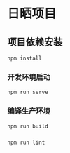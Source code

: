 # 日晒项目

## 项目依赖安装
```
npm install
```

### 开发环境启动
```
npm run serve
```

### 编译生产环境
```
npm run build
```

### 
```
npm run lint
```
